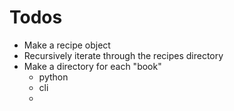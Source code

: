 # Todos

- Make a recipe object
- Recursively iterate through the recipes directory
- Make a directory for each "book"
  + python
  + cli
  + 



